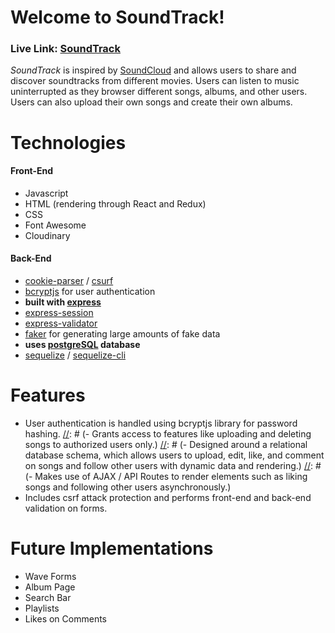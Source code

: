 # Welcome to SoundTrack!

### **Live Link: [SoundTrack](https://en.wikipedia.org/wiki/HTTP_404)**

_SoundTrack_ is inspired by [SoundCloud](https://soundcloud.com/discover) and allows users to share and discover soundtracks from different movies. Users can listen to music uninterrupted as they browser different songs, albums, and other users. Users can also upload their own songs and create their own albums. 

# Technologies 

#### Front-End
- Javascript
- HTML (rendering through React and Redux)
- CSS
- Font Awesome
- Cloudinary

[//]: # (- Hosted on Heroku)

#### Back-End
- [cookie-parser](https://www.npmjs.com/package/cookie-parser) / [csurf](https://www.npmjs.com/package/csurf)
- [bcryptjs](https://www.npmjs.com/package/bcryptjs) for user authentication
- **built with [express](https://expressjs.com/)**
- [express-session](https://www.npmjs.com/package/express-session)
- [express-validator](https://www.npmjs.com/package/express-validator)
- [faker](https://www.npmjs.com/package/faker) for generating large amounts of fake data
- **uses [postgreSQL](https://www.postgresql.org/) database**
- [sequelize](https://www.npmjs.com/package/sequelize) / [sequelize-cli](https://www.npmjs.com/package/sequelize-cli)

[//]: # (#### React Components)
[//]: # (#### Redux Store Tree)

# Features
- User authentication is handled using bcryptjs library for password hashing.
[//]: # (- Grants access to features like uploading and deleting songs to authorized users only.)
[//]: # (- Designed around a relational database schema, which allows users to upload, edit, like, and comment on songs and follow other users with dynamic data and rendering.)
[//]: # (- Makes use of AJAX / API Routes to render elements such as liking songs and following other users asynchronously.)
- Includes csrf attack protection and performs front-end and back-end validation on forms.


# Future Implementations
- Wave Forms
- Album Page
- Search Bar
- Playlists
- Likes on Comments
